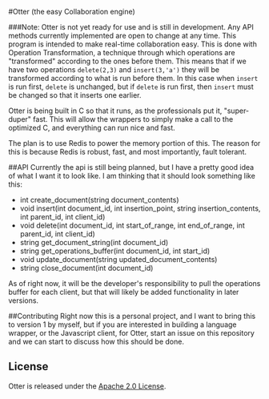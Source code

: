 #Otter (the easy Collaboration engine)

###Note: Otter is not yet ready for use and is still in development. Any API methods currently implemented are open to change at any time.
This program is intended to make real-time collaboration easy. This is done with Operation Transformation, a technique through which operations are "transformed" according to the ones before them. This means that if we have two operations `delete(2,3)` and `insert(3,'a')` they will be transformed according to what is run before them. In this case when `insert` is run first, `delete` is unchanged, but if `delete` is run first, then `insert` must be changed so that it inserts one earlier.

Otter is being built in C so that it runs, as the professionals put it, "super-duper" fast. This will allow the wrappers to simply make a call to the optimized C, and everything can run nice and fast. 

The plan is to use Redis to power the memory portion of this. The reason for this is because Redis is robust, fast, and most importantly, fault tolerant. 

##API
Currently the api is still being planned, but I have a pretty good idea of what I want it to look like. I am thinking that it should look something like this:

- int create_document(string document_contents)
- void insert(int document_id, int insertion_point, string insertion_contents, int parent_id, int client_id)
- void delete(int document_id, int start_of_range, int end_of_range, int parent_id, int client_id)
- string get_document_string(int document_id)
- string get_operations_buffer(int document_id, int start_id)
- void update_document(string updated_document_contents)
- string close_document(int document_id)

As of right now, it will be the developer's responsibility to pull the operations buffer for each client, but that will likely be added functionality in later versions.

##Contributing
Right now this is a personal project, and I want to bring this to version 1 by myself, but if you are interested in building a language wrapper, or the Javascript client, for Otter, start an issue on this repository and we can start to discuss how this should be done.

## License
Otter is released under the [Apache 2.0 License](http://opensource.org/licenses/Apache-2.0).
